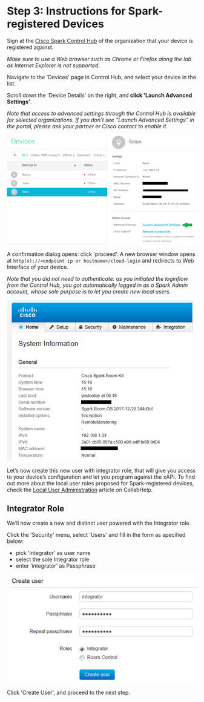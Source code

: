 # Step 3: Instructions for Spark-registered Devices

Sign at the [Cisco Spark Control Hub](https://admin.ciscospark.com) of the organization that your device is registered against.

_Make sure to use a Web browser such as Chrome or Firefox along the lab as Internet Explorer is not supported._


Navigate to the 'Devices' page in Control Hub, and select your device in the list.

Scroll down the 'Device Details' on the right, and **click 'Launch Advanced Settings'**.

_Note that access to advanced settings through the Control Hub is available for selected organizations. If you don't see “Launch Advanced Settings” in the portal, please ask your partner or Cisco contact to enable it._

![Device Details](assets/images/step3-device-details.png)


A confirmation dialog opens: click 'proceed'.
A new browser window opens at `http(s)://<endpoint ip or hostname>/cloud-login` and redirects to Web Interface of your device.

_Note that you did not need to authenticate: as you initiated the loginflow from the Control Hub, you got automatically logged in as a Spark Admin account, whose sole purpose is to let you create new local users._

![Web Interface](assets/images/step3-web-interface.png)


Let’s now create this new user with integrator role, that will give you access to your device’s configuration and let you program against the xAPI.
To find out more about the local user roles proposed for Spark-registered devices, check the [Local User Administration](https://collaborationhelp.cisco.com/article/en-us/DOC-17938) article on CollabHelp.


## Integrator Role

We’ll now create a new and distinct user powered with the Integrator role.

Click the 'Security' menu, select 'Users' and fill in the form as specified below:
- pick 'integrator' as user name
- select the sole Integrator role 
- enter ‘integrator’ as Passphrase

![New user](assets/images/step3-integrator-user.png)


Click 'Create User', and proceed to the next step.
    